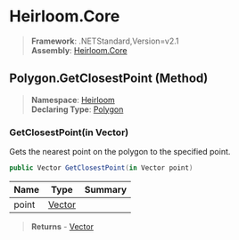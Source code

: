 # Heirloom.Core

> **Framework**: .NETStandard,Version=v2.1  
> **Assembly**: [Heirloom.Core][0]

## Polygon.GetClosestPoint (Method)

> **Namespace**: [Heirloom][0]  
> **Declaring Type**: [Polygon][1]

### GetClosestPoint(in Vector)

Gets the nearest point on the polygon to the specified point.

```cs
public Vector GetClosestPoint(in Vector point)
```

| Name  | Type        | Summary |
|-------|-------------|---------|
| point | [Vector][2] |         |

> **Returns** - [Vector][2]

[0]: ../../../Heirloom.Core.md
[1]: ../Polygon.md
[2]: ../Vector.md
